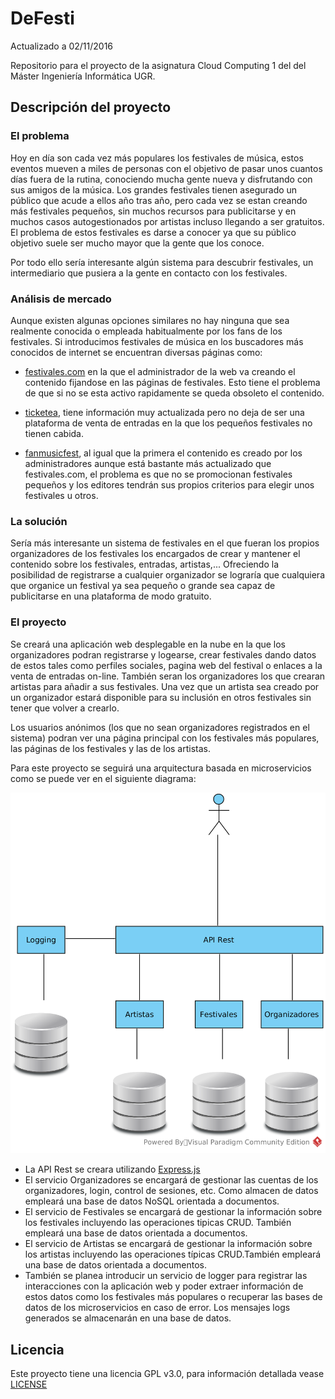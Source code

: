 # DeFesti

Actualizado a 02/11/2016

Repositorio para el proyecto de la asignatura Cloud Computing 1 del  del Máster Ingeniería Informática UGR.

## Descripción del proyecto

### El problema
Hoy en día son cada vez más populares los festivales de música, estos eventos mueven a miles de personas con el objetivo de pasar unos cuantos días fuera de la rutina, conociendo mucha gente nueva y disfrutando con sus amigos de la música. Los grandes festivales tienen asegurado un público que acude a ellos año tras año, pero cada vez se estan creando más festivales pequeños, sin muchos recursos para publicitarse y en muchos casos autogestionados por artistas incluso llegando a ser gratuitos. El problema de estos festivales es darse a conocer ya que su público objetivo suele ser mucho mayor que la gente que los conoce.

Por todo ello sería interesante algún sistema para descubrir festivales, un intermediario que pusiera a la gente en contacto con los festivales.

### Análisis de mercado
Aunque existen algunas opciones similares no hay ninguna que sea realmente conocida o empleada habitualmente por los fans de los festivales. Si introducimos festivales de música en los buscadores más conocidos de internet se encuentran diversas páginas como:

- [festivales.com](http://www.festivales.com/festivales-de/musica) en la que el administrador de la web va creando el contenido fijandose en las páginas de festivales. Esto tiene el problema de que si no se esta activo rapidamente se queda obsoleto el contenido.

- [ticketea](https://www.ticketea.com/festivales/), tiene información muy actualizada pero no deja de ser una plataforma de venta de entradas en la que los pequeños festivales no tienen cabida.

- [fanmusicfest](http://fanmusicfest.com/lista-festivales), al igual que la primera el contenido es creado por los administradores aunque está bastante más actualizado que festivales.com, el problema es que no se promocionan festivales pequeños y los editores tendrán sus propios criterios para elegir unos festivales u otros.



### La solución
Sería más interesante un sistema de festivales en el que fueran los propios organizadores de los festivales los encargados de crear y mantener el contenido sobre los festivales, entradas, artistas,... Ofreciendo la posibilidad de registrarse a cualquier organizador se lograría que cualquiera que organice un festival ya sea pequeño o grande sea capaz de publicitarse en una plataforma de modo gratuito.

### El proyecto
Se creará una aplicación web desplegable en la nube en la que los organizadores podran registrarse y logearse, crear festivales dando datos de estos tales como perfiles sociales, pagina web del festival o enlaces a la venta de entradas on-line. También seran los organizadores los que crearan artistas para añadir a sus festivales. Una vez que un artista sea creado por un organizador estará disponible para su inclusión en otros festivales sin tener que volver a crearlo.

Los usuarios anónimos (los que no sean organizadores registrados en el sistema) podran ver una página principal con los festivales más populares, las páginas de los festivales y las de los artistas.

Para este proyecto se seguirá una arquitectura basada en microservicios como se puede ver en el siguiente diagrama:

![alt text](https://raw.githubusercontent.com/AythaE/DeFesti/gh-pages/diagrams/Arquitectura%20microservicios.png "Arquitectura proyecto")

- La API Rest se creara utilizando [Express.js](http://expressjs.com/)
- El servicio Organizadores se encargará de gestionar las cuentas de los organizadores, login, control de sesiones, etc. Como almacen de datos empleará una base de datos NoSQL orientada a documentos.
- El servicio de Festivales se encargará de gestionar la información sobre los festivales incluyendo las operaciones tipicas CRUD. También empleará una base de datos orientada a documentos.
- El servicio de Artistas se encargará de gestionar la información sobre los artistas incluyendo las operaciones típicas CRUD.También empleará una base de datos orientada a documentos.
- También se planea introducir un servicio de logger para registrar las interacciones con la aplicación web y poder extraer información de estos datos como los festivales más populares o recuperar las bases de datos de los microservicios en caso de error. Los mensajes logs generados se almacenarán en una base de datos.

## Licencia
Este proyecto tiene una licencia GPL v3.0, para información detallada vease [LICENSE](https://github.com/AythaE/DeFesti/blob/master/LICENSE)






